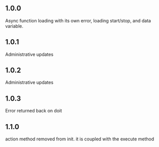 ## 1.0.0
Async function loading with its own error, loading start/stop, and data variable.

## 1.0.1
Administrative updates

## 1.0.2
Administrative updates

## 1.0.3
Error returned back on doit

## 1.1.0
action method removed from init. it is coupled with the execute method
